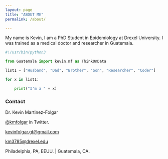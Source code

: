 ```yaml
---
layout: page
title: "ABOUT ME"
permalink: /about/

---
```


My name is Kevin, I am a PhD Student in Epidemiology at Drexel University. I was trained as a medical doctor and researcher in Guatemala.

```python
#!/usr/bin/python3

from Guatemala import kevin.mf as ThinkOnData

list1 = ["Husband", "Dad", "Brother", "Son", "Researcher", "Coder"] 

for x in list1:

    print("I'm a " + x)
```

### Contact

Dr. Kevin Martinez-Folgar 

[@kmfolgar](https://twitter.com/kmfolgar)  in Twitter.

<kevinfolgar.gt@gmail.com> 

<km3785@drexel.edu>

Philadelphia, PA, EEUU. | Guatemala, CA. 

